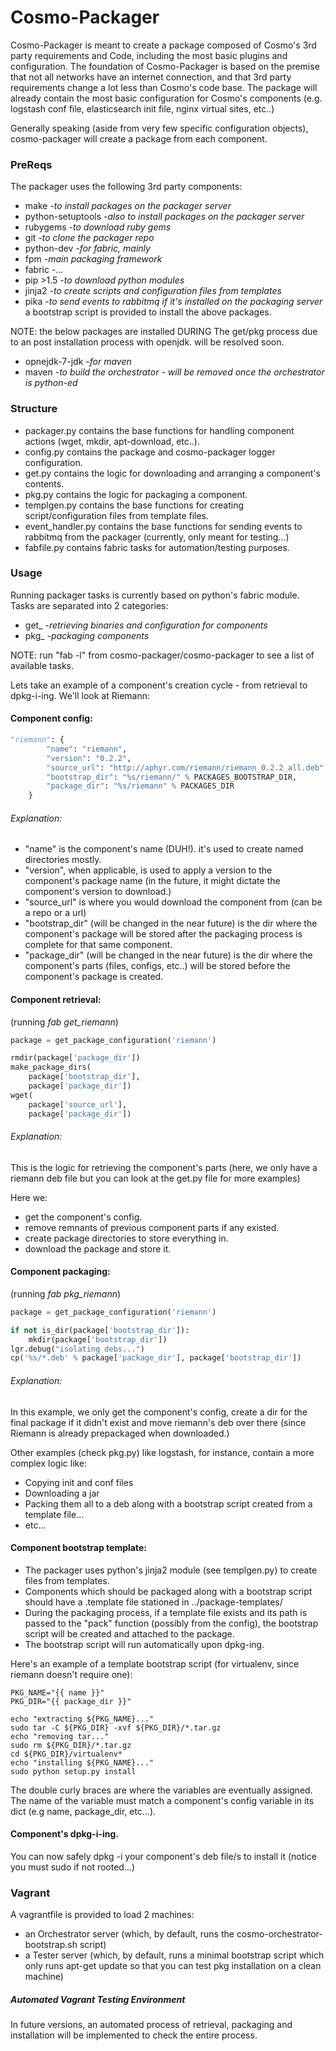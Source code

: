 Cosmo-Packager
==============

Cosmo-Packager is meant to create a package composed of Cosmo's 3rd party requirements and Code, including the most basic plugins and configuration.
The foundation of Cosmo-Packager is based on the premise that not all networks have an internet connection, and that 3rd party requirements change a lot less than Cosmo's code base.
The package will already contain the most basic configuration for Cosmo's components (e.g. logstash conf file, elasticsearch init file, nginx virtual sites, etc..)

Generally speaking (aside from very few specific configuration objects), cosmo-packager will create a package from each component.

### PreReqs
The packager uses the following 3rd party components:

- make -*to install packages on the packager server*
- python-setuptools -*also to install packages on the packager server*
- rubygems -*to download ruby gems*
- git -*to clone the packager repo*
- python-dev -*for fabric, mainly*
- fpm -*main packaging framework*
- fabric -*...*
- pip >1.5 -*to download python modules*
- jinja2 -*to create scripts and configuration files from templates*
- pika -*to send events to rabbitmq if it's installed on the packaging server*
a bootstrap script is provided to install the above packages.

NOTE: the below packages are installed DURING The get/pkg process due to an post installation process with openjdk. will be resolved soon.
- opnejdk-7-jdk -*for maven*
- maven -*to build the orchestrator - will be removed once the orchestrator is python-ed*


### Structure

- packager.py contains the base functions for handling component actions (wget, mkdir, apt-download, etc..).
- config.py contains the package and cosmo-packager logger configuration.
- get.py contains the logic for downloading and arranging a component's contents.
- pkg.py contains the logic for packaging a component.
- templgen.py contains the base functions for creating script/configuration files from template files.
- event_handler.py contains the base functions for sending events to rabbitmq from the packager (currently, only meant for testing...)
- fabfile.py contains fabric tasks for automation/testing purposes.

### Usage
Running packager tasks is currently based on python's fabric module.
Tasks are separated into 2 categories:

- get_ -*retrieving binaries and configuration for components*
- pkg_ -*packaging components*

NOTE: run "fab -l" from cosmo-packager/cosmo-packager to see a list of available tasks.


Lets take an example of a component's creation cycle - from retrieval to dpkg-i-ing. We'll look at Riemann:
#### Component config:

```python
"riemann": {
        "name": "riemann",
        "version": "0.2.2",
        "source_url": "http://aphyr.com/riemann/riemann_0.2.2_all.deb",
        "bootstrap_dir": "%s/riemann/" % PACKAGES_BOOTSTRAP_DIR,
        "package_dir": "%s/riemann" % PACKAGES_DIR
    }
```

###### Explanation:

- "name" is the component's name (DUH!). it's used to create named directories mostly.
- "version", when applicable, is used to apply a version to the component's package name (in the future, it might dictate the component's version to download.)
- "source_url" is where you would download the component from (can be a repo or a url)
- "bootstrap_dir" (will be changed in the near future) is the dir where the component's package will be stored after the packaging process is complete for that same component.
- "package_dir" (will be changed in the near future) is the dir where the component's parts (files, configs, etc..) will be stored before the component's package is created.

#### Component retrieval:
(running *fab get_riemann*)

```python
package = get_package_configuration('riemann')

rmdir(package['package_dir'])
make_package_dirs(
    package['bootstrap_dir'],
    package['package_dir'])
wget(
    package['source_url'],
    package['package_dir'])
```

###### Explanation:
This is the logic for retrieving the component's parts (here, we only have a riemann deb file but you can look at the get.py file for more examples)

Here we:

- get the component's config.
- remove remnants of previous component parts if any existed.
- create package directories to store everything in.
- download the package and store it.

#### Component packaging:
(running *fab pkg_riemann*)

```python
package = get_package_configuration('riemann')

if not is_dir(package['bootstrap_dir']):
    mkdir(package['bootstrap_dir'])
lgr.debug("isolating debs...")
cp('%s/*.deb' % package['package_dir'], package['bootstrap_dir'])
```

###### Explanation:
In this example, we only get the component's config, create a dir for the final package if it didn't exist and move riemann's deb over there (since Riemann is already prepackaged when downloaded.)

Other examples (check pkg.py) like logstash, for instance, contain a more complex logic like:

- Copying init and conf files
- Downloading a jar
- Packing them all to a deb along with a bootstrap script created from a template file...
- etc...

#### Component bootstrap template:

- The packager uses python's jinja2 module (see templgen.py) to create files from templates.
- Components which should be packaged along with a bootstrap script should have a .template file stationed in ../package-templates/
- During the packaging process, if a template file exists and its path is passed to the "pack" function (possibly from the config), the bootstrap script will be created and attached to the package.
- The bootstrap script will run automatically upon dpkg-ing.

Here's an example of a template bootstrap script (for virtualenv, since riemann doesn't require one):
	
	PKG_NAME="{{ name }}"
	PKG_DIR="{{ package_dir }}"
	
	echo "extracting ${PKG_NAME}..."
	sudo tar -C ${PKG_DIR} -xvf ${PKG_DIR}/*.tar.gz
	echo "removing tar..."
	sudo rm ${PKG_DIR}/*.tar.gz
	cd ${PKG_DIR}/virtualenv*
	echo "installing ${PKG_NAME}..."
	sudo python setup.py install

The double curly braces are where the variables are eventually assigned.
The name of the variable must match a component's config variable in its dict (e.g name, package_dir, etc...).

#### Component's dpkg-i-ing.
You can now safely dpkg -i your component's deb file/s to install it (notice you must sudo if not rooted...)

### Vagrant
A vagrantfile is provided to load 2 machines:

- an Orchestrator server (which, by default, runs the cosmo-orchestrator-bootstrap.sh script)
- a Tester server (which, by default, runs a minimal bootstrap script which only runs apt-get update so that you can test pkg installation on a clean machine)

##### Automated Vagrant Testing Environment

In future versions, an automated process of retrieval, packaging and installation will be implemented to check the entire process.
